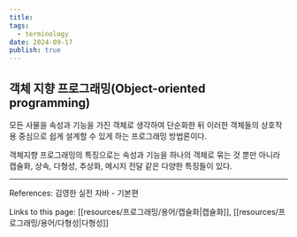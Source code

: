 ```yaml
---
title:
tags:
  - terminology
date: 2024-09-17
publish: true
---
```


## 객체 지향 프로그래밍(Object-oriented programming)

모든 사물을 속성과 기능을 가진 객체로 생각하여 단순화한 뒤 이러한 객체들의 상호작용 중심으로 쉽게 설계할 수 있게 하는 프로그래밍 방법론이다.

객체지향 프로그래밍의 특징으로는 속성과 기능을 하나의 객체로 묶는 것 뿐만 아니라
캡슐화, 상속, 다형성, 추상화, 메시지 전달 같은 다양한 특징들이 있다.

---

References: 김영한 실전 자바 - 기본편

Links to this page: [[resources/프로그래밍/용어/캡슐화|캡슐화]], [[resources/프로그래밍/용어/다형성|다형성]]
